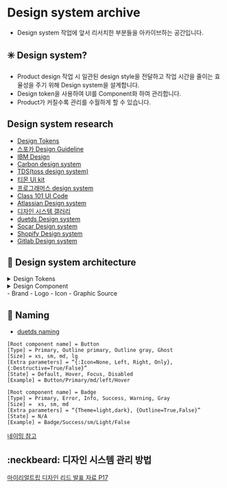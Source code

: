 # Design system archive
- Design system 작업에 앞서 리서치한 부분들을 아카이브하는 공간입니다.

## :eight_spoked_asterisk: Design system?
- Product design 작업 시 일관된 design style을 전달하고 작업 시간을 줄이는 효율성을 주기 위해 Design system을 설계합니다.
- Design token을 사용하여 UI를 Component화 하여 관리합니다.
- Product가 커질수록 관리를 수월하게 할 수 있습니다.

## Design system research
- <a href="https://www.lightningdesignsystem.com/design-tokens/#category-color" target="_blank">Design Tokens</a>
- <a href="https://bi.spoqa.com/" target="_blank">스포카 Design Guideline</a>
- <a href="https://www.ibm.com/design/" target="_blank">IBM Design</a>
- <a href="https://carbondesignsystem.com/" target="_blank">Carbon design system</a>
- <a href="https://blog.toss.im/article/toss-designer-interview" target="_blank">TDS(toss design system)</a>
- <a href="https://brunch.co.kr/@creative/105" target="_blank">티몬 UI kit</a>
- <a href="https://programmers.co.kr/design/components" target="_blank">프로그래머스 design system</a>
- <a href="https://ui.class101.dev/" target="_blank">Class 101 UI Code</a>
- <a href="https://atlassian.design/" target="_blank">Atlassian Design system</a>
- <a href="https://designsystemsrepo.com/design-systems/" target="_blank">디자인 시스템 갤러리</a>
- <a href="https://www.duetds.com/" target="_blank">duetds Design system</a>
- <a href="https://socarframe.socar.kr/8bb3aba4a/p/480a5e-introduction" target="_blank">Socar Design system</a>
- <a href="https://polaris.shopify.com/" target="_blank">Shopify Design system</a>
- <a href="https://design.gitlab.com/" target="_blank">Gitlab Design system</a>

## :diamond_shape_with_a_dot_inside: Design system architecture

<details>
<summary> Design Tokens</summary>
- Color
- Border radius 
- Border width
- Opacity
- Box shadow
- Spacing
- Typography
  - Font family
  - Font weight
  - Line height
  - Font size
  - Letter spacing
  - Paragraph spacing
  - Text decoration
</details>
<details>
<summary>Design Component</summary>
- Grid
  - buttons
    - Default (outline)
    - Primary
    - Danger
    - Alert
    - Warning
    - Link
    - button group
    - button size
      - Large
      - Normal
      - Medium
      - Small
      - Extra small
    - button Block
  - Dropdown
  - Alerts
  - Forms
  - Table
  - Modal
  - Badge
  - Pagination
  - Collapse
  - List group
  - Tooltip
  - Card
  - Tab
  - Progress bar
  - Loading (Spinner) 
  - Swiper
  - Tag
  - Bottom Sheet
  - Dim
</details>
- Brand
  - Logo
- Icon
- Graphic Source

## :lips: Naming
- <a href="https://www.duetds.com/naming/" target="_blank">duetds naming</a>

```
[Root component name] = Button
[Type] = Primary, Outline primary, Outline gray, Ghost
[Size] = xs, sm, md, lg
[Extra parameters] = “{:Icon=None, Left, Right, Only}, {:Destructive=True/False}”
[State] = Default, Hover, Focus, Disabled
[Example] = Button/Primary/md/left/Hover
```

```
[Root component name] = Badge
[Type] = Primary, Error, Info, Success, Warning, Gray
[Size] =  xs, sm, md
[Extra parameters] = “{Theme=light,dark}, {Outline=True,False}”
[State] = N/A
[Example] = Badge/Success/sm/Light/False
```
<a href="https://www.figma.com/community/file/1108679668074690379" target="_blank">네이밍 참고</a>

## :neckbeard: 디자인 시스템 관리 방법
<a href="https://www.slideshare.net/NaverEngineering/ss-238530809">마이리얼트립 디자인 리드 발표 자료 P17</a>